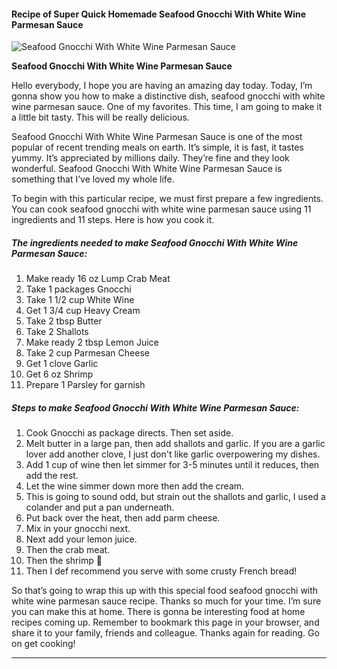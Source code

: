             

#### Recipe of Super Quick Homemade Seafood Gnocchi With White Wine Parmesan Sauce

![Seafood Gnocchi With White Wine Parmesan Sauce](https://img-global.cpcdn.com/recipes/6171535157493760/751x532cq70/seafood-gnocchi-with-white-wine-parmesan-sauce-recipe-main-photo.jpg)

**Seafood Gnocchi With White Wine Parmesan Sauce**

Hello everybody, I hope you are having an amazing day today. Today, I’m gonna show you how to make a distinctive dish, seafood gnocchi with white wine parmesan sauce. One of my favorites. This time, I am going to make it a little bit tasty. This will be really delicious.

Seafood Gnocchi With White Wine Parmesan Sauce is one of the most popular of recent trending meals on earth. It’s simple, it is fast, it tastes yummy. It’s appreciated by millions daily. They’re fine and they look wonderful. Seafood Gnocchi With White Wine Parmesan Sauce is something that I’ve loved my whole life.

To begin with this particular recipe, we must first prepare a few ingredients. You can cook seafood gnocchi with white wine parmesan sauce using 11 ingredients and 11 steps. Here is how you cook it.

##### The ingredients needed to make Seafood Gnocchi With White Wine Parmesan Sauce:

1.  Make ready 16 oz Lump Crab Meat
2.  Take 1 packages Gnocchi
3.  Take 1 1/2 cup White Wine
4.  Get 1 3/4 cup Heavy Cream
5.  Take 2 tbsp Butter
6.  Take 2 Shallots
7.  Make ready 2 tbsp Lemon Juice
8.  Take 2 cup Parmesan Cheese
9.  Get 1 clove Garlic
10.  Get 6 oz Shrimp
11.  Prepare 1 Parsley for garnish

##### Steps to make Seafood Gnocchi With White Wine Parmesan Sauce:

1.  Cook Gnocchi as package directs. Then set aside.
2.  Melt butter in a large pan, then add shallots and garlic. If you are a garlic lover add another clove, I just don't like garlic overpowering my dishes.
3.  Add 1 cup of wine then let simmer for 3-5 minutes until it reduces, then add the rest.
4.  Let the wine simmer down more then add the cream.
5.  This is going to sound odd, but strain out the shallots and garlic, I used a colander and put a pan underneath.
6.  Put back over the heat, then add parm cheese.
7.  Mix in your gnocchi next.
8.  Next add your lemon juice.
9.  Then the crab meat.
10.  Then the shrimp 🍤
11.  Then I def recommend you serve with some crusty French bread!

So that’s going to wrap this up with this special food seafood gnocchi with white wine parmesan sauce recipe. Thanks so much for your time. I’m sure you can make this at home. There is gonna be interesting food at home recipes coming up. Remember to bookmark this page in your browser, and share it to your family, friends and colleague. Thanks again for reading. Go on get cooking!

* * *